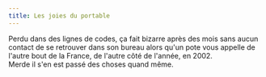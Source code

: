 ```yaml
---
title: Les joies du portable
---
```


Perdu dans des lignes de codes, ça fait bizarre après des mois sans aucun
contact de se retrouver dans son bureau alors qu'un pote vous appelle de
l'autre bout de la France, de l'autre côté de l'année, en 2002.  
Merde il s'en est passé des choses quand même.

